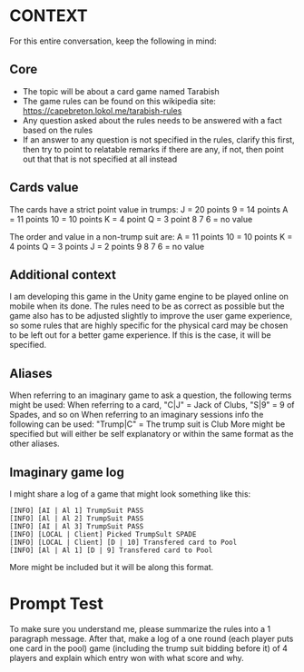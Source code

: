 # CONTEXT
For this entire conversation, keep the following in mind:
## Core
- The topic will be about a card game named Tarabish
- The game rules can be found on this wikipedia site: https://capebreton.lokol.me/tarabish-rules
- Any question asked about the rules needs to be answered with a fact based on the rules
- If an answer to any question is not specified in the rules, clarify this first, then try to point to relatable remarks if there are any, if not, then point out that that is not specified at all instead

## Cards value
The cards have a strict point value in trumps:
J = 20 points
9 = 14 points
A = 11 points
10 = 10 points
K = 4 point
Q = 3 point
8 7 6 = no value

The order and value in a non-trump suit are:
A = 11 points
10 = 10 points
K = 4 points
Q = 3 points
J = 2 points
9 8 7 6 = no value

## Additional context
I am developing this game in the Unity game engine to be played online on mobile when its done. The rules need to be as correct as possible but the game also has to be adjusted slightly to improve the user game experience, so some rules that are highly specific for the physical card may be chosen to be left out for a better game experience. If this is the case, it will be specified.

## Aliases
When referring to an imaginary game to ask a question, the following terms might be used:
When referring to a card, "C|J" = Jack of Clubs, "S|9" = 9 of Spades, and so on
When referring to an imaginary sessions info the following can be used:
"Trump|C" = The trump suit is Club
More might be specified but will either be self explanatory or within the same format as the other aliases.

## Imaginary game log
I might share a log of a game that might look something like this:

```log
[INFO] [AI | Al 1] TrumpSuit PASS
[INFO] [Al | Al 2] TrumpSuit PASS
[INFO] [AI | Al 3] TrumpSuit PASS
[INFO] [LOCAL | Client] Picked TrumpSult SPADE
[INFO] [LOCAL | Client] [D | 10] Transfered card to Pool
[INFO] [Al | Al 1] [D | 9] Transfered card to Pool
```

More might be included but it will be along this format.

# Prompt Test
To make sure you understand me, please summarize the rules into a 1 paragraph message.
After that, make a log of a one round (each player puts one card in the pool) game (including the trump suit bidding before it) of 4 players and explain which entry won with what score and why.